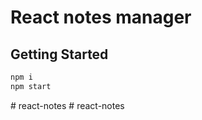 # React notes manager

## Getting Started
```bash
npm i
npm start
```
#   r e a c t - n o t e s  
 #   r e a c t - n o t e s  
 